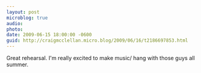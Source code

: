 ```yaml
---
layout: post
microblog: true
audio: 
photo: 
date: 2009-06-15 18:00:00 -0600
guid: http://craigmcclellan.micro.blog/2009/06/16/t2186697853.html
---
```

Great rehearsal. I'm really excited to make music/ hang with those guys all summer.
